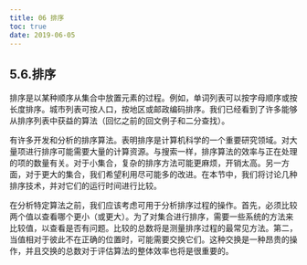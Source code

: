 ```yaml
---
title: 06 排序
toc: true
date: 2019-06-05
---
```

## 5.6.排序

排序是以某种顺序从集合中放置元素的过程。例如，单词列表可以按字母顺序或按长度排序。城市列表可按人口，按地区或邮政编码排序。我们已经看到了许多能够从排序列表中获益的算法（回忆之前的回文例子和二分查找）。

有许多开发和分析的排序算法。表明排序是计算机科学的一个重要研究领域。对大量项进行排序可能需要大量的计算资源。与搜索一样，排序算法的效率与正在处理的项的数量有关。对于小集合，复杂的排序方法可能更麻烦，开销太高。另一方面，对于更大的集合，我们希望利用尽可能多的改进。在本节中，我们将讨论几种排序技术，并对它们的运行时间进行比较。

在分析特定算法之前，我们应该考虑可用于分析排序过程的操作。首先，必须比较两个值以查看哪个更小（或更大）。为了对集合进行排序，需要一些系统的方法来比较值，以查看是否有问题。比较的总数将是测量排序过程的最常见方法。第二，当值相对于彼此不在正确的位置时，可能需要交换它们。这种交换是一种昂贵的操作，并且交换的总数对于评估算法的整体效率也将是很重要的。
